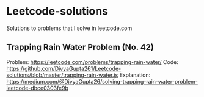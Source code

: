 # Leetcode-solutions

Solutions to problems that I solve in leetcode.com

## Trapping Rain Water Problem (No. 42)

Problem: https://leetcode.com/problems/trapping-rain-water/
Code: https://github.com/DivyaGupta261/Leetcode-solutions/blob/master/trapping-rain-water.js
Explanation: https://medium.com/@DivyaGupta26/solving-trapping-rain-water-problem-leetcode-dbce0303fe9b
